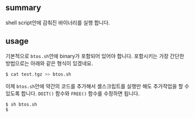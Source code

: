 ## summary
shell script안에 감춰진 바이너리를 실행 합니다.

## usage

기본적으로 `btos.sh`안에 binary가 포함되어 있어야 합니다. 포함시키는 가장 간단한 방법으로는 아래와 같은 형식이 있겠네요.

```bash
$ cat test.tgz >> btos.sh
```

이제 `btos.sh`안에 약간의 코드를 추가해서 셸스크립트를 실행만 해도 추가작업을 할 수 있도록 합니다. `DOIT()` 함수와 `FREE()` 함수를 수정하면 됩니다.

```bash
$ sh btos.sh
$
```
